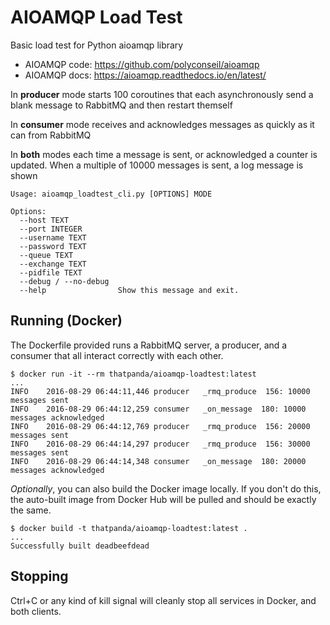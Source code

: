 # AIOAMQP Load Test
Basic load test for Python aioamqp library

- AIOAMQP code: https://github.com/polyconseil/aioamqp
- AIOAMQP docs: https://aioamqp.readthedocs.io/en/latest/

In **producer** mode starts 100 coroutines that each asynchronously send a blank
message to RabbitMQ and then restart themself

In **consumer** mode receives and acknowledges messages as quickly as it can from
RabbitMQ

In **both** modes each time a message is sent, or acknowledged a counter is updated.
When a multiple of 10000 messages is sent, a log message is shown

```
Usage: aioamqp_loadtest_cli.py [OPTIONS] MODE

Options:
  --host TEXT
  --port INTEGER
  --username TEXT
  --password TEXT
  --queue TEXT
  --exchange TEXT
  --pidfile TEXT
  --debug / --no-debug
  --help                Show this message and exit.
```

## Running (Docker)

The Dockerfile provided runs a RabbitMQ server, a producer, and a consumer that
all interact correctly with each other.

    $ docker run -it --rm thatpanda/aioamqp-loadtest:latest
    ...
    INFO    2016-08-29 06:44:11,446 producer   _rmq_produce  156: 10000 messages sent
    INFO    2016-08-29 06:44:12,259 consumer   _on_message  180: 10000 messages acknowledged
    INFO    2016-08-29 06:44:12,769 producer   _rmq_produce  156: 20000 messages sent
    INFO    2016-08-29 06:44:14,297 producer   _rmq_produce  156: 30000 messages sent
    INFO    2016-08-29 06:44:14,348 consumer   _on_message  180: 20000 messages acknowledged

*Optionally*, you can also build the Docker image locally. If you don't do this,
the auto-built image from Docker Hub will be pulled and should be exactly the
same.

    $ docker build -t thatpanda/aioamqp-loadtest:latest .
    ...
    Successfully built deadbeefdead

## Stopping

Ctrl+C or any kind of kill signal will cleanly stop all services in Docker, and
both clients.
